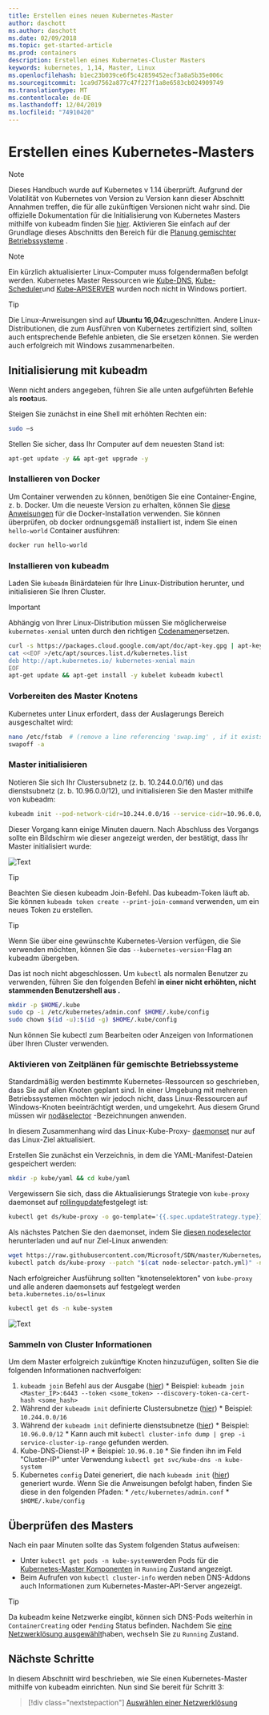 ```yaml
---
title: Erstellen eines neuen Kubernetes-Master
author: daschott
ms.author: daschott
ms.date: 02/09/2018
ms.topic: get-started-article
ms.prod: containers
description: Erstellen eines Kubernetes-Cluster Masters
keywords: kubernetes, 1,14, Master, Linux
ms.openlocfilehash: b1ec23b039ce6f5c42859452ecf3a8a5b35e006c
ms.sourcegitcommit: 1ca9d7562a877c47f227f1a8e6583cb024909749
ms.translationtype: MT
ms.contentlocale: de-DE
ms.lasthandoff: 12/04/2019
ms.locfileid: "74910420"
---
```

# <a name="creating-a-kubernetes-master"></a>Erstellen eines Kubernetes-Masters #
> [!NOTE]
> Dieses Handbuch wurde auf Kubernetes v 1.14 überprüft. Aufgrund der Volatilität von Kubernetes von Version zu Version kann dieser Abschnitt Annahmen treffen, die für alle zukünftigen Versionen nicht wahr sind. Die offizielle Dokumentation für die Initialisierung von Kubernetes Masters mithilfe von kubeadm finden Sie [hier](https://kubernetes.io/docs/setup/independent/install-kubeadm/). Aktivieren Sie einfach auf der Grundlage dieses Abschnitts den Bereich für die [Planung gemischter Betriebssysteme](#enable-mixed-os-scheduling) .

> [!NOTE]  
> Ein kürzlich aktualisierter Linux-Computer muss folgendermaßen befolgt werden. Kubernetes Master Ressourcen wie [Kube-DNS](https://kubernetes.io/docs/concepts/services-networking/dns-pod-service/), [Kube-Scheduler](https://kubernetes.io/docs/reference/command-line-tools-reference/kube-scheduler/)und [Kube-APISERVER](https://kubernetes.io/docs/reference/command-line-tools-reference/kube-apiserver/) wurden noch nicht in Windows portiert. 

> [!tip]
> Die Linux-Anweisungen sind auf **Ubuntu 16,04**zugeschnitten. Andere Linux-Distributionen, die zum Ausführen von Kubernetes zertifiziert sind, sollten auch entsprechende Befehle anbieten, die Sie ersetzen können. Sie werden auch erfolgreich mit Windows zusammenarbeiten.


## <a name="initialization-using-kubeadm"></a>Initialisierung mit kubeadm ##
Wenn nicht anders angegeben, führen Sie alle unten aufgeführten Befehle als **root**aus.

Steigen Sie zunächst in eine Shell mit erhöhten Rechten ein:

```bash
sudo –s
```

Stellen Sie sicher, dass Ihr Computer auf dem neuesten Stand ist:

```bash
apt-get update -y && apt-get upgrade -y
```

### <a name="install-docker"></a>Installieren von Docker ###
Um Container verwenden zu können, benötigen Sie eine Container-Engine, z. b. Docker. Um die neueste Version zu erhalten, können Sie [diese Anweisungen](https://docs.docker.com/install/linux/docker-ce/ubuntu/) für die Docker-Installation verwenden. Sie können überprüfen, ob docker ordnungsgemäß installiert ist, indem Sie einen `hello-world` Container ausführen:

```bash
docker run hello-world
```

### <a name="install-kubeadm"></a>Installieren von kubeadm ###
Laden Sie `kubeadm` Binärdateien für Ihre Linux-Distribution herunter, und initialisieren Sie Ihren Cluster.

> [!Important]  
> Abhängig von Ihrer Linux-Distribution müssen Sie möglicherweise `kubernetes-xenial` unten durch den richtigen [Codenamen](https://wiki.ubuntu.com/Releases)ersetzen.

```bash
curl -s https://packages.cloud.google.com/apt/doc/apt-key.gpg | apt-key add -
cat <<EOF >/etc/apt/sources.list.d/kubernetes.list
deb http://apt.kubernetes.io/ kubernetes-xenial main
EOF
apt-get update && apt-get install -y kubelet kubeadm kubectl 
```

### <a name="prepare-the-master-node"></a>Vorbereiten des Master Knotens ###
Kubernetes unter Linux erfordert, dass der Auslagerungs Bereich ausgeschaltet wird:

```bash
nano /etc/fstab  # (remove a line referencing 'swap.img' , if it exists)
swapoff -a 
```

### <a name="initialize-master"></a>Master initialisieren ###
Notieren Sie sich Ihr Clustersubnetz (z. b. 10.244.0.0/16) und das dienstsubnetz (z. b. 10.96.0.0/12), und initialisieren Sie den Master mithilfe von kubeadm:

```bash
kubeadm init --pod-network-cidr=10.244.0.0/16 --service-cidr=10.96.0.0/12
```

Dieser Vorgang kann einige Minuten dauern. Nach Abschluss des Vorgangs sollte ein Bildschirm wie dieser angezeigt werden, der bestätigt, dass Ihr Master initialisiert wurde:

![Text](media/kubeadm-init.png)

> [!tip]
> Beachten Sie diesen kubeadm Join-Befehl. Das kubeadm-Token läuft ab. Sie können `kubeadm token create --print-join-command` verwenden, um ein neues Token zu erstellen.

> [!tip]
> Wenn Sie über eine gewünschte Kubernetes-Version verfügen, die Sie verwenden möchten, können Sie das `--kubernetes-version`-Flag an kubeadm übergeben.

Das ist noch nicht abgeschlossen. Um `kubectl` als normalen Benutzer zu verwenden, führen Sie den folgenden Befehl  __**in einer nicht erhöhten, nicht stammenden Benutzershell aus** .__

```bash
mkdir -p $HOME/.kube
sudo cp -i /etc/kubernetes/admin.conf $HOME/.kube/config
sudo chown $(id -u):$(id -g) $HOME/.kube/config
```
Nun können Sie kubectl zum Bearbeiten oder Anzeigen von Informationen über Ihren Cluster verwenden.

### <a name="enable-mixed-os-scheduling"></a>Aktivieren von Zeitplänen für gemischte Betriebssysteme ###
Standardmäßig werden bestimmte Kubernetes-Ressourcen so geschrieben, dass Sie auf allen Knoten geplant sind. In einer Umgebung mit mehreren Betriebssystemen möchten wir jedoch nicht, dass Linux-Ressourcen auf Windows-Knoten beeinträchtigt werden, und umgekehrt. Aus diesem Grund müssen wir [nodäselector](https://kubernetes.io/docs/concepts/configuration/assign-pod-node/#nodeselector) -Bezeichnungen anwenden. 

In diesem Zusammenhang wird das Linux-Kube-Proxy- [daemonset](https://kubernetes.io/docs/concepts/workloads/controllers/daemonset/) nur auf das Linux-Ziel aktualisiert.

Erstellen Sie zunächst ein Verzeichnis, in dem die YAML-Manifest-Dateien gespeichert werden:
```bash
mkdir -p kube/yaml && cd kube/yaml
```

Vergewissern Sie sich, dass die Aktualisierungs Strategie von `kube-proxy` daemonset auf [rollingupdate](https://kubernetes.io/docs/tasks/manage-daemon/update-daemon-set/)festgelegt ist:

```bash
kubectl get ds/kube-proxy -o go-template='{{.spec.updateStrategy.type}}{{"\n"}}' --namespace=kube-system
```

Als nächstes Patchen Sie den daemonset, indem Sie [diesen nodeselector](https://github.com/Microsoft/SDN/tree/master/Kubernetes/flannel/l2bridge/manifests/node-selector-patch.yml) herunterladen und auf nur Ziel-Linux anwenden:

```bash
wget https://raw.githubusercontent.com/Microsoft/SDN/master/Kubernetes/flannel/l2bridge/manifests/node-selector-patch.yml
kubectl patch ds/kube-proxy --patch "$(cat node-selector-patch.yml)" -n=kube-system
```

Nach erfolgreicher Ausführung sollten "knotenselektoren" von `kube-proxy` und alle anderen daemonsets auf festgelegt werden `beta.kubernetes.io/os=linux`

```bash
kubectl get ds -n kube-system
```

![Text](media/kube-proxy-ds.png)

### <a name="collect-cluster-information"></a>Sammeln von Cluster Informationen ###
Um dem Master erfolgreich zukünftige Knoten hinzuzufügen, sollten Sie die folgenden Informationen nachverfolgen:
  1. `kubeadm join` Befehl aus der Ausgabe ([hier](#initialize-master))
    * Beispiel: `kubeadm join <Master_IP>:6443 --token <some_token> --discovery-token-ca-cert-hash <some_hash>`
  2. Während der `kubeadm init` definierte Clustersubnetze ([hier](#initialize-master))
    * Beispiel: `10.244.0.0/16`
  3. Während der `kubeadm init` definierte dienstsubnetze ([hier](#initialize-master))
    * Beispiel: `10.96.0.0/12`
    * Kann auch mit `kubectl cluster-info dump | grep -i service-cluster-ip-range` gefunden werden.
  4. Kube-DNS-Dienst-IP 
    * Beispiel: `10.96.0.10`
    * Sie finden ihn im Feld "Cluster-IP" unter Verwendung `kubectl get svc/kube-dns -n kube-system`
  5. Kubernetes `config` Datei generiert, die nach `kubeadm init` ([hier](#initialize-master)) generiert wurde. Wenn Sie die Anweisungen befolgt haben, finden Sie diese in den folgenden Pfaden:
    * `/etc/kubernetes/admin.conf`
    * `$HOME/.kube/config`

## <a name="verifying-the-master"></a>Überprüfen des Masters ##
Nach ein paar Minuten sollte das System folgenden Status aufweisen:

  - Unter `kubectl get pods -n kube-system`werden Pods für die [Kubernetes-Master Komponenten](https://kubernetes.io/docs/concepts/overview/components/#master-components) in `Running` Zustand angezeigt.
  - Beim Aufrufen von `kubectl cluster-info` werden neben DNS-Addons auch Informationen zum Kubernetes-Master-API-Server angezeigt.
  
> [!tip]
> Da kubeadm keine Netzwerke eingibt, können sich DNS-Pods weiterhin in `ContainerCreating` oder `Pending` Status befinden. Nachdem Sie [eine Netzwerklösung ausgewählt](./network-topologies.md)haben, wechseln Sie zu `Running` Zustand.

## <a name="next-steps"></a>Nächste Schritte ## 
In diesem Abschnitt wird beschrieben, wie Sie einen Kubernetes-Master mithilfe von kubeadm einrichten. Nun sind Sie bereit für Schritt 3:

> [!div class="nextstepaction"]
> [Auswählen einer Netzwerklösung](./network-topologies.md)